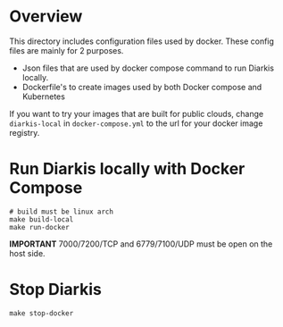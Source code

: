 # Overview

This directory includes configuration files used by docker.
These config files are mainly for 2 purposes.

- Json files that are used by docker compose command to run Diarkis locally.
- Dockerfile's to create images used by both Docker compose and Kubernetes

If you want to try your images that are built for public clouds, change `diarkis-local` in `docker-compose.yml` to the url for your docker image registry.

# Run Diarkis locally with Docker Compose

```
# build must be linux arch
make build-local
make run-docker
```

**IMPORTANT**
7000/7200/TCP and 6779/7100/UDP must be open on the host side.

# Stop Diarkis

```
make stop-docker
```
